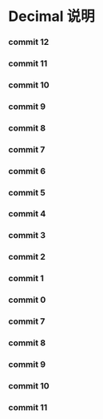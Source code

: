 # Decimal 说明


### commit 12

### commit 11

### commit 10

### commit 9

### commit 8

### commit 7

### commit 6

### commit 5

### commit 4

### commit 3

### commit 2

### commit 1

### commit 0

### commit 7

### commit 8

### commit 9

### commit 10

### commit 11
